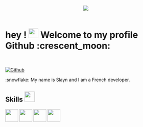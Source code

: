 <br>

<div align="center">
<img width="" height = "" src="https://share.creavite.co/WML5FT33wysVFvyf.png" />
</div>

<br>

<h1> hey ! <img src = "https://raw.githubusercontent.com/MartinHeinz/MartinHeinz/master/wave.gif" width = 30px> Welcome to my profile Github :crescent_moon: </h1>
<p align='center'>
</p>
<br>

[![Github](https://img.shields.io/github/followers/slaynword?label=Follow&style=social)](https://github.com/slaynword)
<br>

<div size='20px'> :snowflake: My name is Slayn and I am a French developer.
</div>


<h2> Skills <img src = "https://media2.giphy.com/media/QssGEmpkyEOhBCb7e1/giphy.gif?cid=ecf05e47a0n3gi1bfqntqmob8g9aid1oyj2wr3ds3mg700bl&rid=giphy.gif" width = 32px> </h2>

<img width ='40px' src ='https://www.vectorlogo.zone/logos/lua/lua-icon.svg'> <img width ='40px' src ='https://raw.githubusercontent.com/rahulbanerjee26/githubAboutMeGenerator/main/icons/css.svg'> <img width ='40px' src ='https://raw.githubusercontent.com/rahulbanerjee26/githubAboutMeGenerator/main/icons/html.svg'> 
<img width ='40px' src ='https://styles.redditmedia.com/t5_2rtqo/styles/communityIcon_ulg3emqamio21.png'>

